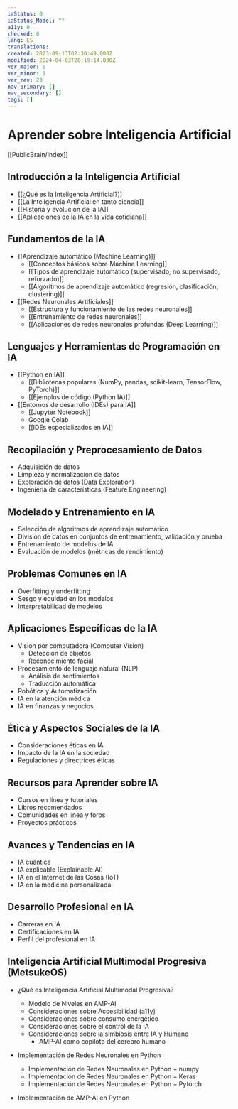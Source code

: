 ```yaml
---
iaStatus: 0
iaStatus_Model: ""
a11y: 0
checked: 0
lang: ES
translations: 
created: 2023-09-13T02:30:49.000Z
modified: 2024-04-03T20:19:14.830Z
ver_major: 0
ver_minor: 1
ver_rev: 23
nav_primary: []
nav_secondary: []
tags: []
---
```

# Aprender sobre Inteligencia Artificial

[[PublicBrain/Index]]

## Introducción a la Inteligencia Artificial

   - [[¿Qué es la Inteligencia Artificial?]]
   - [[La Inteligencia Artificial en tanto ciencia]]
   - [[Historia y evolución de la IA]]
   - [[Aplicaciones de la IA en la vida cotidiana]]

## Fundamentos de la IA

- [[Aprendizaje automático (Machine Learning)]]
	- [[Conceptos básicos sobre Machine Learning]]
	- [[Tipos de aprendizaje automático (supervisado, no supervisado, reforzado)]]
	- [[Algoritmos de aprendizaje automático (regresión, clasificación, clustering)]]
- [[Redes Neuronales Artificiales]]
	- [[Estructura y funcionamiento de las  redes neuronales]]
	- [[Entrenamiento de redes neuronales]]
	- [[Aplicaciones de redes neuronales profundas (Deep Learning)]]

## Lenguajes y Herramientas de Programación en IA

- [[Python en IA]]
  - [[Bibliotecas populares (NumPy, pandas, scikit-learn, TensorFlow, PyTorch)]]
  - [[Ejemplos de código (Python IA)]]
- [[Entornos de desarrollo (IDEs) para IA]]
  - [[Jupyter Notebook]]
  - Google Colab
  - [[IDEs especializados en IA]]

## Recopilación y Preprocesamiento de Datos

- Adquisición de datos
- Limpieza y normalización de datos
- Exploración de datos (Data Exploration)
- Ingeniería de características (Feature Engineering)

## Modelado y Entrenamiento en IA

- Selección de algoritmos de aprendizaje automático
- División de datos en conjuntos de entrenamiento, validación y prueba
- Entrenamiento de modelos de IA
- Evaluación de modelos (métricas de rendimiento)

## Problemas Comunes en IA

- Overfitting y underfitting
- Sesgo y equidad en los modelos
- Interpretabilidad de modelos

## Aplicaciones Específicas de la IA

- Visión por computadora (Computer Vision)
  - Detección de objetos
  - Reconocimiento facial
- Procesamiento de lenguaje natural (NLP)
  - Análisis de sentimientos
  - Traducción automática
- Robótica y Automatización
- IA en la atención médica
- IA en finanzas y negocios

## Ética y Aspectos Sociales de la IA

- Consideraciones éticas en IA
- Impacto de la IA en la sociedad
- Regulaciones y directrices éticas

## Recursos para Aprender sobre IA

- Cursos en línea y tutoriales
- Libros recomendados
- Comunidades en línea y foros
- Proyectos prácticos

## Avances y Tendencias en IA

- IA cuántica
- IA explicable (Explainable AI)
- IA en el Internet de las Cosas (IoT)
- IA en la medicina personalizada

## Desarrollo Profesional en IA

- Carreras en IA
- Certificaciones en IA
- Perfil del profesional en IA

## Inteligencia Artificial Multimodal Progresiva (MetsukeOS)

* ¿Qué es Inteligencia Artificial Multimodal Progresiva?
	* Modelo de Niveles en AMP-AI
	* Consideraciones sobre Accesibilidad (a11y)
	* Consideraciones sobre consumo energético
	* Consideraciones sobre el control de la IA
	* Consideraciones sobre la simbiosis entre IA y Humano
		*  AMP-AI como copiloto del cerebro humano

* Implementación de Redes Neuronales en Python
	* Implementación de Redes Neuronales en Python + numpy
	* Implementación de Redes Neuronales en Python + Keras
	* Implementación de Redes Neuronales en Python + Pytorch

* Implementación de AMP-AI en Python


